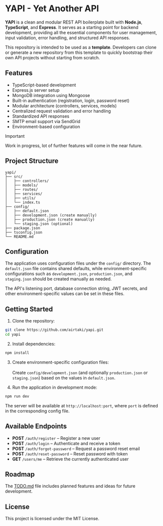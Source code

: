 # YAPI - Yet Another API

**YAPI** is a clean and modular REST API boilerplate built with **Node.js**, **TypeScript**, and **Express**. It serves as a starting point for backend development, providing all the essential components for user management, input validation, error handling, and structured API responses.

This repository is intended to be used as a **template**. Developers can clone or generate a new repository from this template to quickly bootstrap their own API projects without starting from scratch.

## Features

- TypeScript-based development
- Express.js server setup
- MongoDB integration using Mongoose
- Built-in authentication (registration, login, password reset)
- Modular architecture (controllers, services, models)
- Centralized request validation and error handling
- Standardized API responses
- SMTP email support via SendGrid
- Environment-based configuration

> [!IMPORTANT]
> Work in progress, lot of further features will come in the near future.

## Project Structure

```
yapi/
├── src/
│   ├── controllers/
│   ├── models/
│   ├── routes/
│   ├── services/
│   ├── utils/
│   └── index.ts
├── config/
│   ├── default.json
│   ├── development.json (create manually)
│   ├── production.json (create manually)
│   └── staging.json (optional)
├── package.json
├── tsconfig.json
└── README.md
```

## Configuration

The application uses configuration files under the `config/` directory. The `default.json` file contains shared defaults, while environment-specific configurations such as `development.json`, `production.json`, and `staging.json` should be created manually as needed.

The API's listening port, database connection string, JWT secrets, and other environment-specific values can be set in these files.

## Getting Started

1. Clone the repository:

```bash
git clone https://github.com/airtaki/yapi.git
cd yapi
```

2. Install dependencies:

```bash
npm install
```

3. Create environment-specific configuration files:\
\
Create `config/development.json` (and optionally `production.json` or `staging.json`) based on the values in `default.json`.

4. Run the application in development mode:

```bash
npm run dev
```

The server will be available at `http://localhost:port`, where `port` is defined in the corresponding config file.

## Available Endpoints
- **POST** `/auth/register` – Register a new user
- **POST** `/auth/login` – Authenticate and receive a token
- **POST** `/auth/forgot-password` – Request a password reset email
- **POST** `/auth/reset-password` – Reset password with token
- **GET** `/users/me` – Retrieve the currently authenticated user

## Roadmap

The [TODO.md](./TODO.md) file includes planned features and ideas for future development.

## License

This project is licensed under the MIT License.
